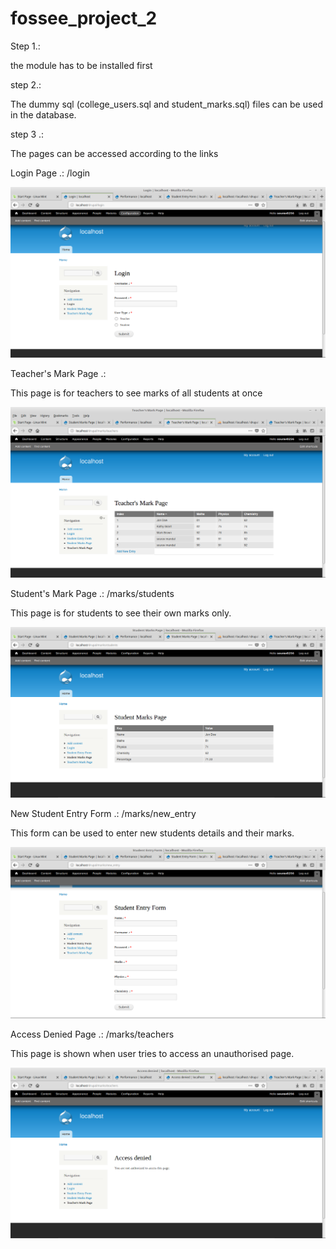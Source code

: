 # fossee_project_2

Step 1.:

the module has to be installed first

step 2.: 

The dummy sql (college_users.sql and student_marks.sql) files can be used in the database.

step 3 .:

The pages can be accessed according to the links


Login Page .: /login

<img src ="https://raw.githubusercontent.com/sourav8256/image_host/master/login_page.png"/>


Teacher's Mark Page .:

This page is for teachers to see marks of all students at once

<img src ="https://raw.githubusercontent.com/sourav8256/image_host/master/teacher's_mark_page.png"/>


Student's Mark Page .: /marks/students

This page is for students to see their own marks only.

<img src ="https://raw.githubusercontent.com/sourav8256/image_host/master/student_mark_page.png"/>


New Student Entry Form .: /marks/new_entry

This form can be used to enter new students details and their marks.

<img src ="https://raw.githubusercontent.com/sourav8256/image_host/master/new_entry_form.png"/>


Access Denied Page .: /marks/teachers

This page is shown when user tries to access an unauthorised page. 

<img src ="https://raw.githubusercontent.com/sourav8256/image_host/master/access_denied_page.png"/>

